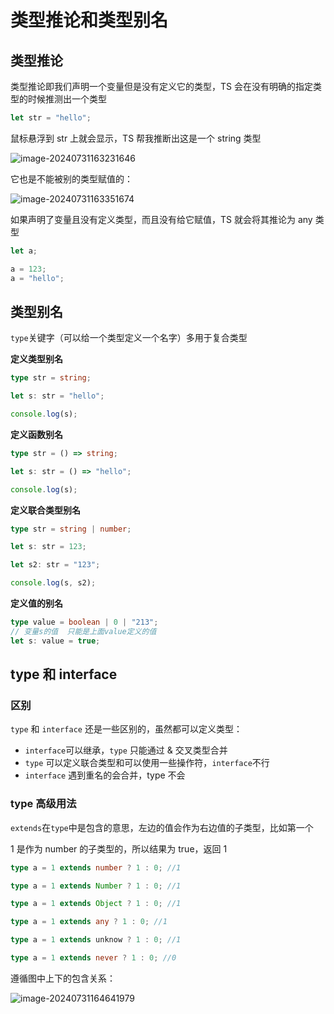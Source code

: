 # 类型推论和类型别名

## 类型推论

类型推论即我们声明一个变量但是没有定义它的类型，TS 会在没有明确的指定类型的时候推测出一个类型

```ts
let str = "hello";
```

鼠标悬浮到 str 上就会显示，TS 帮我推断出这是一个 string 类型

![image-20240731163231646](https://chen-1320883525.cos.ap-chengdu.myqcloud.com/img/image-20240731163231646.png)

它也是不能被别的类型赋值的：

![image-20240731163351674](https://chen-1320883525.cos.ap-chengdu.myqcloud.com/img/image-20240731163351674.png)

如果声明了变量且没有定义类型，而且没有给它赋值，TS 就会将其推论为 any 类型

```ts
let a;

a = 123;
a = "hello";
```

## 类型别名

`type`关键字（可以给一个类型定义一个名字）多用于复合类型

**定义类型别名**

```ts
type str = string;

let s: str = "hello";

console.log(s);
```

**定义函数别名**

```ts
type str = () => string;

let s: str = () => "hello";

console.log(s);
```

**定义联合类型别名**

```ts
type str = string | number;

let s: str = 123;

let s2: str = "123";

console.log(s, s2);
```

**定义值的别名**

```ts
type value = boolean | 0 | "213";
// 变量s的值  只能是上面value定义的值
let s: value = true;
```

## type 和 interface

### 区别

`type` 和 `interface` 还是一些区别的，虽然都可以定义类型：

- `interface`可以继承，`type` 只能通过 & 交叉类型合并
- `type` 可以定义联合类型和可以使用一些操作符，`interface`不行
- `interface` 遇到重名的会合并，type 不会

### type 高级用法

`extends`在`type`中是包含的意思，左边的值会作为右边值的子类型，比如第一个

1 是作为 number 的子类型的，所以结果为 true，返回 1

```ts
type a = 1 extends number ? 1 : 0; //1

type a = 1 extends Number ? 1 : 0; //1

type a = 1 extends Object ? 1 : 0; //1

type a = 1 extends any ? 1 : 0; //1

type a = 1 extends unknow ? 1 : 0; //1

type a = 1 extends never ? 1 : 0; //0
```

遵循图中上下的包含关系：

![image-20240731164641979](https://chen-1320883525.cos.ap-chengdu.myqcloud.com/img/image-20240731164641979.png)
